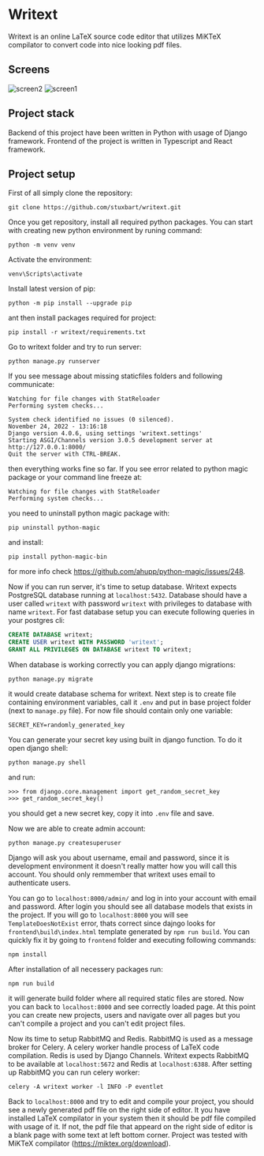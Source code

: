 # Writext
Writext is an online LaTeX source code editor that utilizes MiKTeX compilator to convert code into nice looking pdf files.

## Screens
![screen2](https://user-images.githubusercontent.com/54537352/203807516-cdd1f363-7578-49a9-a0cb-8b9e3e38526d.png)
![screen1](https://user-images.githubusercontent.com/54537352/203807531-30a3ad25-9e7a-4360-9f8e-08c420cc88f6.png)

## Project stack
Backend of this project have been written in Python with usage of Django framework. Frontend of the project is written in Typescript and React framework.

## Project setup
First of all simply clone the repository:
```
git clone https://github.com/stuxbart/writext.git
```
Once you get repository, install all required python packages.
You can start with creating new python environment by runing command:
```
python -m venv venv
```
Activate the environment:
```
venv\Scripts\activate
```
Install latest version of pip:
```
python -m pip install --upgrade pip
```
ant then install packages required for project:
```
pip install -r writext/requirements.txt
```
Go to writext folder and try to run server:
```
python manage.py runserver
```
If you see message about missing staticfiles folders and following communicate:
```
Watching for file changes with StatReloader
Performing system checks...

System check identified no issues (0 silenced).
November 24, 2022 - 13:16:18
Django version 4.0.6, using settings 'writext.settings'
Starting ASGI/Channels version 3.0.5 development server at http://127.0.0.1:8000/
Quit the server with CTRL-BREAK.
```
then everything works fine so far.
If you see error related to python magic package or your command line freeze at:
```
Watching for file changes with StatReloader
Performing system checks...
```
you need to uninstall python magic package with:
```
pip uninstall python-magic
```
and install:
```
pip install python-magic-bin
```
for more info check https://github.com/ahupp/python-magic/issues/248.

Now if you can run server, it's time to setup database.
Writext expects PostgreSQL database running at `localhost:5432`. Database should have a user called `writext` with password `writext` with privileges 
to database with name `writext`.
For fast database setup you can execute following queries in your postgres cli:
```sql
CREATE DATABASE writext;
CREATE USER writext WITH PASSWORD 'writext';
GRANT ALL PRIVILEGES ON DATABASE writext TO writext;
```
When database is working correctly you can apply django migrations:
```
python manage.py migrate
```
it would create database schema for writext.
Next step is to create file containing environment variables, call it `.env` and put in base project folder (next to `manage.py` file).
For now file should contain only one variable:
```
SECRET_KEY=randomly_generated_key
```
You can generate your secret key using built in django function. To do it open django shell:
```
python manage.py shell
```
and run:
```
>>> from django.core.management import get_random_secret_key
>>> get_random_secret_key()
```
you should get a new secret key, copy it into `.env` file and save.

Now we are able to create admin account:
```
python manage.py createsuperuser
```
Django will ask you about username, email and password, since it is development environment it doesn't really matter how you will call this account. 
You should only remmember that writext uses email to authenticate users.

You can go to `localhost:8000/admin/` and log in into your account with email and password. After login you should see all database models that exists in the project.
If you will go to `localhost:8000` you will see `TemplateDoesNotExist` error, thats correct since dajngo looks for `frontend\build\index.html`
template generated by `npm run build`.
You can quickly fix it by going to `frontend` folder and executing following commands:
```
npm install
```
After installation of all necessery packages run:
```
npm run build
```
it will generate build folder where all required static files are stored.
Now you can back to `localhost:8000` and see correctly loaded page.
At this point you can create new projects, users and navigate over all pages but you can't compile a project and you can't edit project files.

Now its time to setup RabbitMQ and Redis. RabbitMQ is used as a message broker for Celery. A celery worker handle process of LaTeX code compilation.
Redis is used by Django Channels. 
Writext expects RabbitMQ to be available at `localhost:5672` and Redis at `localhost:6388`.
After setting up RabbitMQ you can run celery worker:
```
celery -A writext worker -l INFO -P eventlet
```
Back to `localhost:8000` and try to edit and compile your project, you should see a newly generated pdf file on the right side of editor. 
It you have installed LaTeX compilator in your system then it should be pdf file compiled with usage of it.
If not, the pdf file that appeard on the right side of editor is a blank page with some text at left bottom corner.
Project was tested with MiKTeX compilator (https://miktex.org/download).
